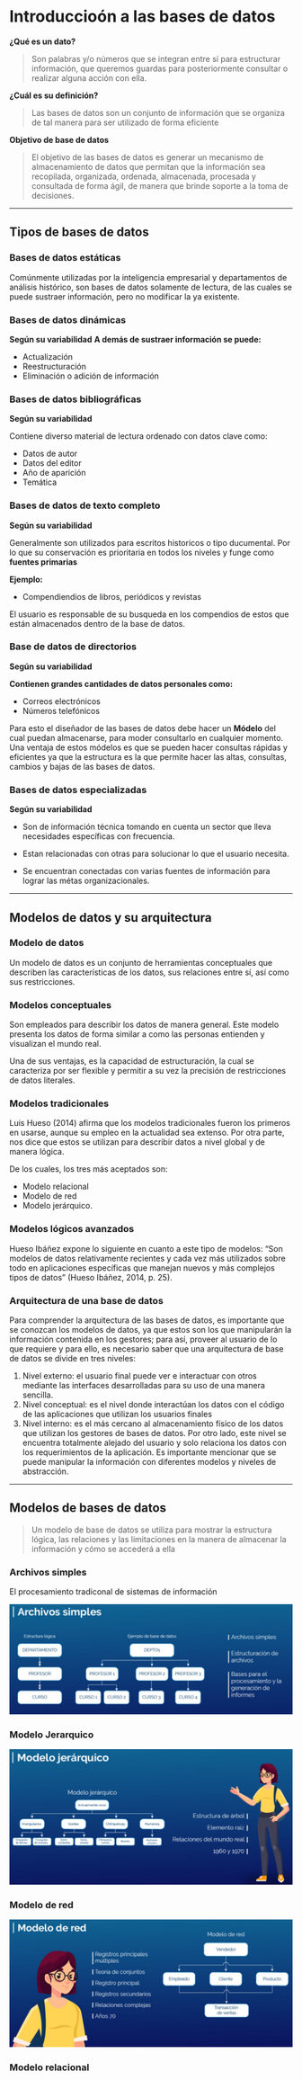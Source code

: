 # Introduccioón a las bases de datos 

**¿Qué es un dato?**
> Son palabras y/o números que se integran entre sí para estructurar información, que queremos guardas para posteriormente consultar o realizar alguna acción con ella. 

**¿Cuál es su definición?**
> Las bases de datos son un conjunto de información que se organiza de tal manera para ser utilizado de forma eficiente


**Objetivo de base de datos**
> El objetivo de las bases de datos es generar un mecanismo de almacenamiento de datos que permitan que la información sea recopilada, organizada, ordenada, almacenada, procesada y consultada de forma ágil, de manera que brinde soporte a la toma de decisiones. 
----

## Tipos de bases de datos 

### Bases de datos estáticas
Comúnmente utilizadas por la inteligencia empresarial y departamentos de análisis histórico, son bases de datos solamente de lectura, de las cuales se puede sustraer información, pero no modificar la ya existente.  

### Bases de datos dinámicas 
**Según su variabilidad**
**A demás de sustraer información se puede:** 
- Actualización 
- Reestructuración
- Eliminación o adición de información 

### Bases de datos bibliográficas
**Según su variabilidad**

Contiene diverso material de lectura ordenado con datos clave como:
- Datos de autor
- Datos del editor
- Año de aparición 
- Temática

### Bases de datos de texto completo
**Según su variabilidad** 

Generalmente son utilizados para escritos historicos o tipo ducumental.
Por lo que su conservación es prioritaria en todos los niveles y funge como **fuentes primarias**

**Ejemplo:**

- Compendiendios de libros, periódicos y revistas

El usuario es responsable de su busqueda en los compendios de estos que están almacenados dentro de la base de datos. 

### Base de datos de directorios 
**Según su variabilidad**

**Contienen grandes cantidades de datos personales como:**
* Correos electrónicos 
* Números telefónicos

Para esto el diseñador de las bases de datos debe hacer un **Módelo** del cual puedan almacenarse, para moder consultarlo en cualquier momento.
Una ventaja de estos módelos es que se pueden hacer consultas rápidas y eficientes ya que la estructura es la que permite hacer las altas, consultas, cambios y bajas de las bases de datos. 

### Bases de datos especializadas 
**Según su variabilidad**

* Son de información técnica tomando en cuenta un sector que lleva necesidades específicas con frecuencia.

* Estan relacionadas con otras para solucionar lo que el usuario necesita. 

* Se encuentran conectadas con varias fuentes de información para lograr las métas organizacionales. 

---

## Modelos de datos y su arquitectura

### Modelo de datos
Un modelo de datos es un conjunto de herramientas conceptuales que describen las características de los datos, sus relaciones entre sí, así como sus restricciones.

### Modelos conceptuales 
Son empleados para describir los datos de manera general. Este modelo presenta los datos de forma similar a como las personas entienden y visualizan el mundo real. 

Una de sus ventajas, es la capacidad de estructuración, la cual se caracteriza por ser flexible y permitir a su vez la precisión de restricciones de datos literales.

### Modelos tradicionales 
Luis Hueso (2014) afirma que los modelos tradicionales fueron los primeros en usarse, aunque su empleo en la actualidad sea extenso. Por otra parte, nos dice que estos se utilizan para describir datos a nivel global y de manera lógica. 

De los cuales, los tres más aceptados son:

* Modelo relacional
* Modelo de red
* Modelo jerárquico.

### Modelos lógicos avanzados 
Hueso Ibáñez expone lo siguiente en cuanto a este tipo de modelos: “Son modelos de datos relativamente recientes y cada vez más utilizados sobre todo en aplicaciones específicas que manejan nuevos y más complejos tipos de datos” (Hueso Ibáñez, 2014, p. 25).

### Arquitectura de una base de datos 

Para comprender la arquitectura de las bases de datos, es importante que se conozcan los modelos de datos, ya que estos son los que manipularán la información contenida en los gestores; para así, proveer al usuario de lo que requiere y para ello, es necesario saber que una arquitectura de base de datos se divide en tres niveles:

1. Nivel externo: el usuario final puede ver e interactuar con otros mediante las interfaces desarrolladas para su uso de una manera sencilla.
2. Nivel conceptual: es el nivel donde interactúan los datos con el código de las aplicaciones que utilizan los usuarios finales
3. Nivel interno: es el más cercano al almacenamiento físico de los datos que utilizan los gestores de bases de datos. Por otro lado, este nivel se encuentra totalmente alejado del usuario y solo relaciona los datos con los requerimientos de la aplicación. Es importante mencionar que se puede manipular la información con diferentes modelos y niveles de abstracción.

---
## Modelos de bases de datos 
> Un modelo de base de datos se utiliza para mostrar la estructura lógica, las relaciones y las limitaciones en la manera de almacenar la información y cómo se accederá a ella 

### Archivos simples 
El procesamiento tradiconal de sistemas de información 

![Img](Img/Archivos_simples.jpg)

### Modelo Jerarquico 

![img](Img/Modelo_jerarquico.jpg)

### Modelo de red
![img](Img/Modelo_de_red.jpg)

### Modelo relacional 
